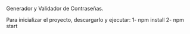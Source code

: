 Generador y Validador de Contraseñas. 

Para inicializar el proyecto, descargarlo y ejecutar:
1- npm install
2- npm start
